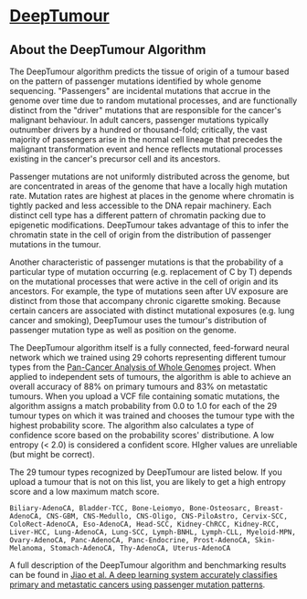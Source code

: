 # [DeepTumour](/README.md)

## About the DeepTumour Algorithm

The DeepTumour algorithm predicts the tissue of origin of a tumour based on the pattern of passenger mutations identified by whole genome sequencing.
"Passengers" are incidental mutations that accrue in the genome over time due to random mutational processes,
and are functionally distinct from the "driver" mutations that are responsible for the cancer's malignant behaviour.
In adult cancers, passenger mutations typically outnumber drivers by a hundred or thousand-fold;
critically, the vast majority of passengers arise in the normal cell lineage that precedes the malignant
transformation event and hence reflects mutational processes existing in the cancer's precursor cell and its ancestors.

Passenger mutations are not uniformly distributed across the genome,
but are concentrated in areas of the genome that have a locally high mutation rate.
Mutation rates are highest at places in the genome where chromatin is tightly packed and less accessible to the DNA repair machinery.
Each distinct cell type has a different pattern of chromatin packing due to epigenetic modifications.
DeepTumour takes advantage of this to infer the chromatin state in the cell of origin from the distribution of passenger mutations in the tumour.

Another characteristic of passenger mutations is that the probability of a particular type of mutation occurring
(e.g. replacement of C by T) depends on the mutational processes that were active in the cell of origin and its ancestors.
For example, the type of mutations seen after UV exposure are distinct from those that accompany chronic cigarette smoking.
Because certain cancers are associated with distinct mutational exposures (e.g. lung cancer and smoking),
DeepTumour uses the tumour's distribution of passenger mutation type as well as position on the genome.

The DeepTumour algorithm itself is a fully connected, feed-forward neural network which we trained using 29 cohorts
representing different tumour types from the [Pan-Cancer Analysis of Whole Genomes](https://www.nature.com/articles/s41586-020-1969-6) project.
When applied to independent sets of tumours, the algorithm is able to achieve an overall accuracy of 88% on primary tumours and 83% on metastatic tumours.
When you upload a VCF file containing somatic mutations, the algorithm assigns a match probability from 0.0 to 1.0 for each of the 29 tumour types
on which it was trained and chooses the tumour type with the highest probability score.
The algorithm also calculates a type of confidence score based on the probability scores' distributione.
A low entropy (< 2.0) is considered a confident score. HIgher values are unreliable (but might be correct).

The 29 tumour types recognized by DeepTumour are listed below.
If you upload a tumour that is not on this list,
you are likely to get a high entropy score and a low maximum match score.

```
Biliary-AdenoCA, Bladder-TCC, Bone-Leiomyo, Bone-Osteosarc, Breast-AdenoCA, CNS-GBM, CNS-Medullo, CNS-Oligo, CNS-PiloAstro, Cervix-SCC, ColoRect-AdenoCA, Eso-AdenoCA, Head-SCC, Kidney-ChRCC, Kidney-RCC, Liver-HCC, Lung-AdenoCA, Lung-SCC, Lymph-BNHL, Lymph-CLL, Myeloid-MPN, Ovary-AdenoCA, Panc-AdenoCA, Panc-Endocrine, Prost-AdenoCA, Skin-Melanoma, Stomach-AdenoCA, Thy-AdenoCA, Uterus-AdenoCA
```

A full description of the DeepTumour algorithm and benchmarking results can be found in
[Jiao et al. A deep learning system accurately classifies primary and metastatic cancers using passenger mutation patterns](https://doi.org/10.1038/s41467-019-13825-8).
